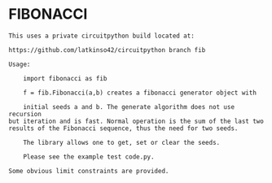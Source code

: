 # FIBONACCI

    This uses a private circuitpython build located at:

    https://github.com/latkinso42/circuitpython branch fib

    Usage:

        import fibonacci as fib

        f = fib.Fibonacci(a,b) creates a fibonacci generator object with

        initial seeds a and b. The generate algorithm does not use recursion
	but iteration and is fast. Normal operation is the sum of the last two
	results of the Fibonacci sequence, thus the need for two seeds.

        The library allows one to get, set or clear the seeds.

        Please see the example test code.py.

	Some obvious limit constraints are provided.